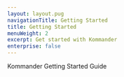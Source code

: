```yaml
---
layout: layout.pug
navigationTitle: Getting Started
title: Getting Started
menuWeight: 2
excerpt: Get started with Kommander
enterprise: false
---
```


Kommander Getting Started Guide